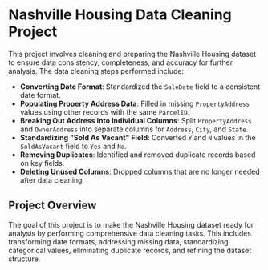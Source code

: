 # Nashville Housing Data Cleaning Project

This project involves cleaning and preparing the Nashville Housing dataset to ensure data consistency, completeness, and accuracy for further analysis. The data cleaning steps performed 
include:

- **Converting Date Format**: Standardized the `SaleDate` field to a consistent date format.
- **Populating Property Address Data**: Filled in missing `PropertyAddress` values using other records with the same `ParcelID`.
- **Breaking Out Address into Individual Columns**: Split `PropertyAddress` and `OwnerAddress` into separate columns for `Address`, `City`, and `State`.
- **Standardizing "Sold As Vacant" Field**: Converted `Y` and `N` values in the `SoldAsVacant` field to `Yes` and `No`.
- **Removing Duplicates**: Identified and removed duplicate records based on key fields.
- **Deleting Unused Columns**: Dropped columns that are no longer needed after data cleaning.

## Project Overview

The goal of this project is to make the Nashville Housing dataset ready for analysis by performing comprehensive data cleaning tasks. This includes transforming date formats, 
addressing missing data, standardizing categorical values, eliminating duplicate records, and refining the dataset structure.
